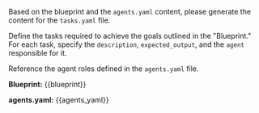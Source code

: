 Based on the blueprint and the `agents.yaml` content, please generate the content for the `tasks.yaml` file.

Define the tasks required to achieve the goals outlined in the "Blueprint." For each task, specify the `description`, `expected_output`, and the `agent` responsible for it.

Reference the agent roles defined in the `agents.yaml` file.

**Blueprint:**
{{blueprint}}

**agents.yaml:**
{{agents_yaml}}